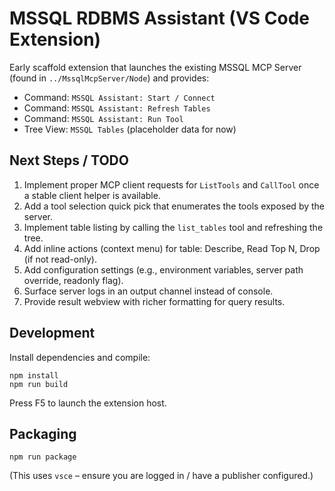 # MSSQL RDBMS Assistant (VS Code Extension)

Early scaffold extension that launches the existing MSSQL MCP Server (found in `../MssqlMcpServer/Node`) and provides:

- Command: `MSSQL Assistant: Start / Connect`
- Command: `MSSQL Assistant: Refresh Tables`
- Command: `MSSQL Assistant: Run Tool`
- Tree View: `MSSQL Tables` (placeholder data for now)

## Next Steps / TODO

1. Implement proper MCP client requests for `ListTools` and `CallTool` once a stable client helper is available.
2. Add a tool selection quick pick that enumerates the tools exposed by the server.
3. Implement table listing by calling the `list_tables` tool and refreshing the tree.
4. Add inline actions (context menu) for table: Describe, Read Top N, Drop (if not read-only).
5. Add configuration settings (e.g., environment variables, server path override, readonly flag).
6. Surface server logs in an output channel instead of console.
7. Provide result webview with richer formatting for query results.

## Development

Install dependencies and compile:

```
npm install
npm run build
```

Press F5 to launch the extension host.

## Packaging

```
npm run package
```

(This uses `vsce` – ensure you are logged in / have a publisher configured.)
